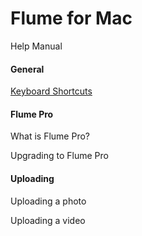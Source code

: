 # Flume for Mac

Help Manual

#### General

[Keyboard Shortcuts](/keyboard-shortcuts.md)

#### Flume Pro

What is Flume Pro?

Upgrading to Flume Pro

#### Uploading

Uploading a photo

Uploading a video



